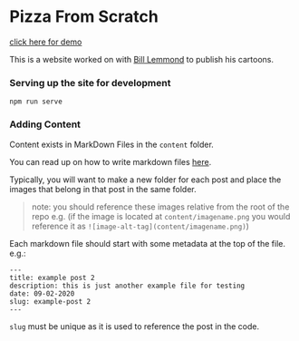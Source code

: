 Pizza From Scratch
=

[click here for demo](https://dfirebaugh.github.io/pizza-from-scratch/)

This is a website worked on with 
[Bill Lemmond](https://github.com/Pastshelfdate) to publish his cartoons.


### Serving up the site for development
```
npm run serve
```

### Adding Content
Content exists in MarkDown Files in the `content` folder.

You can read up on how to write markdown files [here](https://github.com/adam-p/markdown-here/wiki/Markdown-Cheatsheet).

Typically, you will want to make a new folder for each post and place the images that belong in that post in the same folder.

>note: you should reference these images relative from the root of the repo e.g. (if the image is located at `content/imagename.png` you would reference it as `![image-alt-tag](content/imagename.png)`)

Each markdown file should start with some metadata at the top of the file.
e.g.: 
```
---
title: example post 2
description: this is just another example file for testing
date: 09-02-2020
slug: example-post 2
---
```

`slug` must be unique as it is used to reference the post in the code.